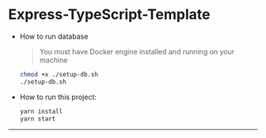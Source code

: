 # Express-TypeScript-Template

- How to run database

  > You must have Docker engine installed and running on your machine

  ```sh
  chmod +x ./setup-db.sh
  ./setup-db.sh
  ```

- How to run this project:

  ```sh
  yarn install
  yarn start
  ```

---
